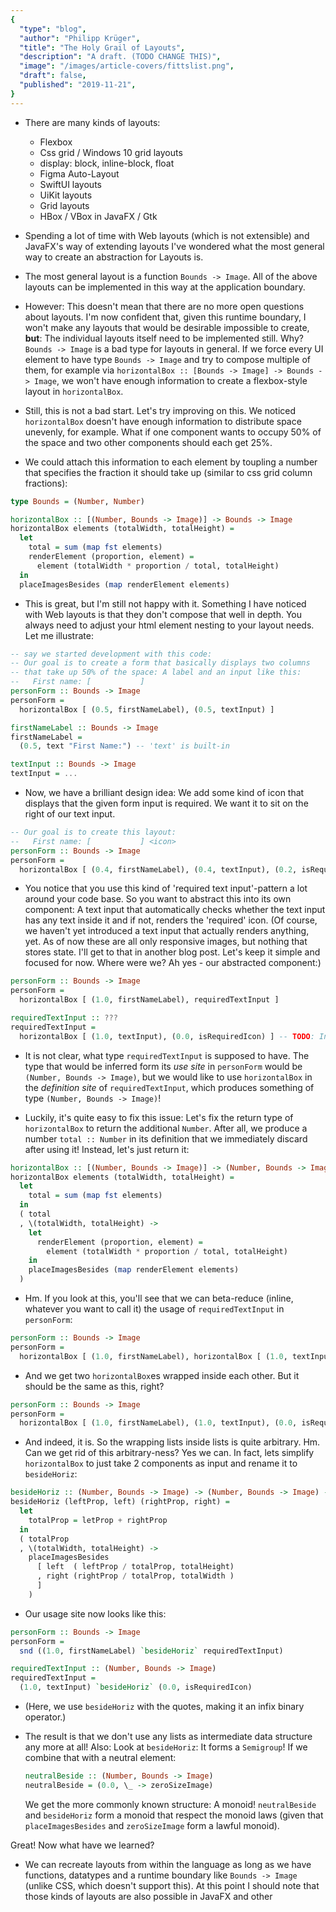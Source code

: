 ```yaml
---
{
  "type": "blog",
  "author": "Philipp Krüger",
  "title": "The Holy Grail of Layouts",
  "description": "A draft. (TODO CHANGE THIS)",
  "image": "/images/article-covers/fittslist.png",
  "draft": false,
  "published": "2019-11-21",
}
---
```


* There are many kinds of layouts:
  - Flexbox
  - Css grid / Windows 10 grid layouts
  - display: block, inline-block, float
  - Figma Auto-Layout
  - SwiftUI layouts
  - UiKit layouts
  - Grid layouts
  - HBox / VBox in JavaFX / Gtk

* Spending a lot of time with Web layouts (which is not extensible) and JavaFX's way of extending layouts I've wondered what the most general way to create an abstraction for Layouts is.

* The most general layout is a function `Bounds -> Image`. All of the above layouts can be implemented in this way at the application boundary.

* However: This doesn't mean that there are no more open questions about layouts. I'm now confident that, given this runtime boundary, I won't make any layouts that would be desirable impossible to create, **but**: The individual layouts itself need to be implemented still. Why? `Bounds -> Image` is a bad type for layouts in general. If we force every UI element to have type `Bounds -> Image` and try to compose multiple of them, for example via `horizontalBox :: [Bounds -> Image] -> Bounds -> Image`, we won't have enough information to create a flexbox-style layout in `horizontalBox`.

* Still, this is not a bad start. Let's try improving on this. We noticed `horizontalBox` doesn't have enough information to distribute space unevenly, for example. What if one component wants to occupy 50% of the space and two other components should each get 25%.

* We could attach this information to each element by toupling a number that specifies the fraction it should take up (similar to css grid column fractions):

```purescript
type Bounds = (Number, Number)

horizontalBox :: [(Number, Bounds -> Image)] -> Bounds -> Image
horizontalBox elements (totalWidth, totalHeight) =
  let
    total = sum (map fst elements)
    renderElement (proportion, element) =
      element (totalWidth * proportion / total, totalHeight)
  in
  placeImagesBesides (map renderElement elements)
```

* This is great, but I'm still not happy with it. Something I have noticed with Web layouts is that they don't compose that well in depth. You always need to adjust your html element nesting to your layout needs. Let me illustrate:

```purescript
-- say we started development with this code:
-- Our goal is to create a form that basically displays two columns
-- that take up 50% of the space: A label and an input like this:
--   First name: [           ]
personForm :: Bounds -> Image
personForm =
  horizontalBox [ (0.5, firstNameLabel), (0.5, textInput) ]

firstNameLabel :: Bounds -> Image
firstNameLabel =
  (0.5, text "First Name:") -- 'text' is built-in

textInput :: Bounds -> Image
textInput = ...
```

* Now, we have a brilliant design idea: We add some kind of icon that displays that the given form input is required. We want it to sit on the right of our text input.

```purescript
-- Our goal is to create this layout:
--   First name: [           ] <icon>
personForm :: Bounds -> Image
personForm =
  horizontalBox [ (0.4, firstNameLabel), (0.4, textInput), (0.2, isRequiredIcon)]
```

* You notice that you use this kind of 'required text input'-pattern a lot around your code base. So you want to abstract this into its own component: A text input that automatically checks whether the text input has any text inside it and if not, renders the 'required' icon. (Of course, we haven't yet introduced a text input that actually renders anything, yet. As of now these are all only responsive images, but nothing that stores state. I'll get to that in another blog post. Let's keep it simple and focused for now. Where were we? Ah yes - our abstracted component:)

```purescript
personForm :: Bounds -> Image
personForm =
  horizontalBox [ (1.0, firstNameLabel), requiredTextInput ]

requiredTextInput :: ???
requiredTextInput =
  horizontalBox [ (1.0, textInput), (0.0, isRequiredIcon) ] -- TODO: Introduce a FlexLayout before. Otherwise these layouts don't make sense ;)
```

* It is not clear, what type `requiredTextInput` is supposed to have. The type that would be inferred form its *use site* in `personForm` would be `(Number, Bounds -> Image)`, but we would like to use `horizontalBox` in the *definition site* of `requiredTextInput`, which produces something of type `(Number, Bounds -> Image)`!

* Luckily, it's quite easy to fix this issue: Let's fix the return type of `horizontalBox` to return the additional `Number`. After all, we produce a number `total :: Number` in its definition that we immediately discard after using it! Instead, let's just return it:

```purescript
horizontalBox :: [(Number, Bounds -> Image)] -> (Number, Bounds -> Image)
horizontalBox elements (totalWidth, totalHeight) =
  let
    total = sum (map fst elements)
  in
  ( total
  , \(totalWidth, totalHeight) ->
    let
      renderElement (proportion, element) =
        element (totalWidth * proportion / total, totalHeight)
    in
    placeImagesBesides (map renderElement elements)
  )
```

* Hm. If you look at this, you'll see that we can beta-reduce (inline, whatever you want to call it) the usage of `requiredTextInput` in `personForm`:

```purescript
personForm :: Bounds -> Image
personForm =
  horizontalBox [ (1.0, firstNameLabel), horizontalBox [ (1.0, textInput), (0.0, isRequiredIcon) ] ]
```

* And we get two `horizontalBox`es wrapped inside each other. But it should be the same as this, right?

```purescript
personForm :: Bounds -> Image
personForm =
  horizontalBox [ (1.0, firstNameLabel), (1.0, textInput), (0.0, isRequiredIcon) ]
```

* And indeed, it is. So the wrapping lists inside lists is quite arbitrary. Hm. Can we get rid of this arbitrary-ness? Yes we can. In fact, lets simplify `horizontalBox` to just take 2 components as input and rename it to `besideHoriz`:

```purescript
besideHoriz :: (Number, Bounds -> Image) -> (Number, Bounds -> Image) -> (Number, Bounds -> Image)
besideHoriz (leftProp, left) (rightProp, right) =
  let
    totalProp = letProp + rightProp
  in
  ( totalProp
  , \(totalWidth, totalHeight) ->
    placeImagesBesides
      [ left  ( leftProp / totalProp, totalHeight)
      , right (rightProp / totalProp, totalWidth )
      ]
    )
```

* Our usage site now looks like this:

```purescript
personForm :: Bounds -> Image
personForm =
  snd ((1.0, firstNameLabel) `besideHoriz` requiredTextInput)

requiredTextInput :: (Number, Bounds -> Image)
requiredTextInput =
  (1.0, textInput) `besideHoriz` (0.0, isRequiredIcon)
```

* (Here, we use `besideHoriz` with the quotes, making it an infix binary operator.)
* The result is that we don't use any lists as intermediate data structure any more at all! Also: Look at `besideHoriz`: It forms a `Semigroup`! If we combine that with a neutral element:

  ```purescript
  neutralBeside :: (Number, Bounds -> Image)
  neutralBeside = (0.0, \_ -> zeroSizeImage)
  ```

  We get the more commonly known structure: A monoid! `neutralBeside` and `besideHoriz` form a monoid that respect the monoid laws (given that `placeImagesBesides` and `zeroSizeImage` form a lawful monoid).

Great! Now what have we learned?
* We can recreate layouts from within the language as long as we have functions, datatypes and a runtime boundary like `Bounds -> Image` (unlike CSS, which doesn't support this).
  At this point I should note that those kinds of layouts are also possible in JavaFX and other 